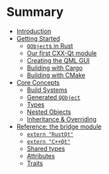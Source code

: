 <!--
SPDX-FileCopyrightText: 2021 Klarälvdalens Datakonsult AB, a KDAB Group company <info@kdab.com>
SPDX-FileContributor: Andrew Hayzen <andrew.hayzen@kdab.com>

SPDX-License-Identifier: MIT OR Apache-2.0
-->

# Summary

- [Introduction](./index.md)
- [Getting Started](./getting-started/index.md)
  - [`QObject`s in Rust](./getting-started/1-qobjects-in-rust.md)
  - [Our first CXX-Qt module](./getting-started/2-our-first-cxx-qt-module.md)
  - [Creating the QML GUI](./getting-started/3-qml-gui.md)
  - [Building with Cargo](./getting-started/4-cargo-executable.md)
  - [Building with CMake](./getting-started/5-cmake-integration.md)
- [Core Concepts](./concepts/index.md)
  - [Build Systems](./concepts/build_systems.md)
  - [Generated `QObject`](./concepts/generated_qobject.md)
  - [Types](./concepts/types.md)
  - [Nested Objects](./concepts/nested_objects.md)
  - [Inheritance & Overriding](./concepts/inheritance.md)
- [Reference: the bridge module](./bridge/index.md)
  - [`extern "RustQt"`](./bridge/extern_rustqt.md)
  - [`extern "C++Qt"`](./bridge/extern_cppqt.md)
  - [Shared types](./bridge/shared_types.md)
  - [Attributes](./bridge/attributes.md)
  - [Traits](./bridge/traits.md)
